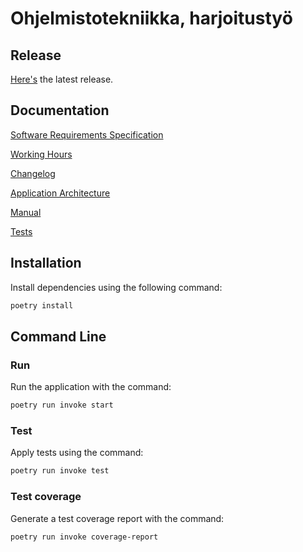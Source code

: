 # Ohjelmistotekniikka, harjoitustyö

## Release

[Here's](https://github.com/ismomehdi/ot-harjoitustyo/releases/tag/viikko7) the latest release.

## Documentation

[Software Requirements Specification](https://github.com/ismomehdi/ot-harjoitustyo/blob/main/documentation/software_requirements_specification.md)

[Working Hours](https://github.com/ismomehdi/ot-harjoitustyo/blob/main/documentation/working_hours.md)

[Changelog](https://github.com/ismomehdi/ot-harjoitustyo/blob/main/documentation/changelog.md)

[Application Architecture](https://github.com/ismomehdi/ot-harjoitustyo/blob/main/documentation/architecture.md)

[Manual](https://github.com/ismomehdi/ot-harjoitustyo/blob/main/documentation/manual.md)

[Tests](https://github.com/ismomehdi/ot-harjoitustyo/blob/main/documentation/tests.md)

## Installation

Install dependencies using the following command:

```bash
poetry install
```

## Command Line

### Run

Run the application with the command:

```bash
poetry run invoke start
```

### Test

Apply tests using the command:

```bash
poetry run invoke test
```

### Test coverage

Generate a test coverage report with the command:

```bash
poetry run invoke coverage-report
```

